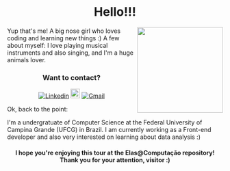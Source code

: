 <h1 align= "center">Hello!!!</h1>

<img width= "200" align= "right" margin="10" src= "https://avatars1.githubusercontent.com/u/42918634?s=460&v=4"/>

<p>Yup that's me! A big nose girl who loves coding and learning new things :) A few about myself: I love playing musical instruments and also singing, and I'm a huge animals lover.

<div align="center">

<h3> Want to contact?</h3>

[![Linkedin](https://img.shields.io/badge/-LinkedIn-blue?style=flat&logo=Linkedin&logoColor=white)](https://www.linkedin.com/in//mariana-coimbra-87087118b/)
[<img src="https://img.shields.io/github/followers/marianacoimbra?label=follow&style=social" height="22" title="Follow me" />](https://github.com/marianacoimbra)
[![Gmail](https://img.shields.io/badge/-Gmail-c14438?style=flat&logo=Gmail&logoColor=white)](mailto:mariana.coimbra@ccc.ufcg.edu.br)

</div>
<p>Ok, back to the point:  </p>
<p>I'm a undergratuate of Computer Science at the Federal University of Campina Grande (UFCG) in Brazil. I am currently working as a Front-end developer and also very interested on learning about data analysis  :)</p>

<h4 align ="center">I hope you're enjoying this tour at the Elas@Computação repository! Thank you for your attention, visitor :) </h4>
